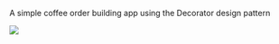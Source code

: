 A simple coffee order building app using the Decorator design pattern

<img src="https://imgflip.com/gif/9kwq60"/>
